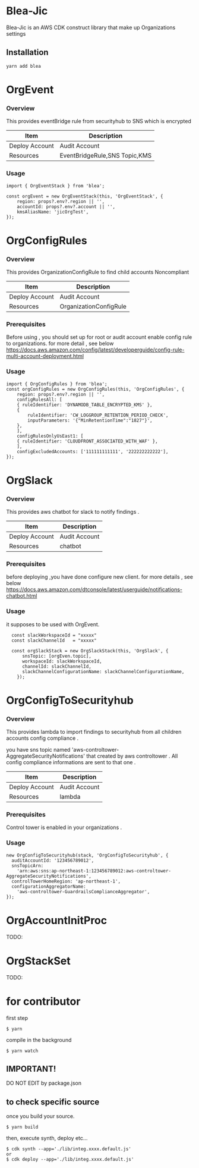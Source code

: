# Blea-Jic

Blea-Jic is an AWS CDK construct library that make up Organizations settings

## Installation

```
yarn add blea
```

# OrgEvent

### Overview

This provides eventBridge rule from securityhub to SNS which is encrypted

| Item           | Description                   |
| -------------- | ----------------------------- |
| Deploy Account | Audit Account                 |
| Resources      | EventBridgeRule,SNS Topic,KMS |


### Usage
```
import { OrgEventStack } from 'blea';

const orgEvent = new OrgEventStack(this, 'OrgEventStack', {
    region: props?.env?.region || '',
    accountId: props?.env?.account || '',
    kmsAliasName: 'jicOrgTest',
});
```
# OrgConfigRules

### Overview

This provides OrganizationConfigRule to find child accounts Noncompliant

| Item           | Description            |
| -------------- | ---------------------- |
| Deploy Account | Audit Account          |
| Resources      | OrganizationConfigRule |

### Prerequisites

Before using , you should set up for root or audit account enable config rule to organizations.
for more detail , see below
https://docs.aws.amazon.com/config/latest/developerguide/config-rule-multi-account-deployment.html

### Usage

```
import { OrgConfigRules } from 'blea';
const orgConfigRules = new OrgConfigRules(this, 'OrgConfigRules', {
    region: props?.env?.region || '',
    configRulesAll: [
    { ruleIdentifier: 'DYNAMODB_TABLE_ENCRYPTED_KMS' },
    {
        ruleIdentifier: 'CW_LOGGROUP_RETENTION_PERIOD_CHECK',
        inputParameters: '{"MinRetentionTime":"1827"}',
    },
    ],
    configRulesOnlyUsEast1: [
    { ruleIdentifier: 'CLOUDFRONT_ASSOCIATED_WITH_WAF' },
    ],
    configExcludedAccounts: ['111111111111', '222222222222'],
});
```

# OrgSlack

### Overview

This provides aws chatbot for slack to notify findings .

| Item           | Description                   |
| -------------- | ----------------------------- |
| Deploy Account | Audit Account                 |
| Resources      | chatbot |

### Prerequisites
before deploying ,you have done configure new client. for more details , see below
https://docs.aws.amazon.com/dtconsole/latest/userguide/notifications-chatbot.html

### Usage
it supposes to be used with OrgEvent.

```
  const slackWorkspaceId = "xxxxx"
  const slackChannelId   = "xxxxx"

  const orgSlackStack = new OrgSlackStack(this, 'OrgSlack', {
      snsTopic: [orgEven.topic],
      workspaceId: slackWorkspaceId,
      channelId: slackChannelId,
      slackChannelConfigurationName: slackChannelConfigurationName,
    });
```

# OrgConfigToSecurityhub

### Overview

This provides lambda to import findings to securityhub
from all children accounts config compliance .

you have sns topic named 'aws-controltower-AggregateSecurityNotifications' that created by aws controltower .
All config compliance informations are sent to that one .

| Item           | Description                   |
| -------------- | ----------------------------- |
| Deploy Account | Audit Account                 |
| Resources      | lambda |

### Prerequisites

Control tower is enabled in your organizations .


### Usage

```
new OrgConfigToSecurityhub(stack, 'OrgConfigToSecurityhub', {
  auditAccountId: '123456789012',
  snsTopicArn:
    'arn:aws:sns:ap-northeast-1:123456789012:aws-controltower-AggregateSecurityNotifications',
  controlTowerHomeRegion: 'ap-northeast-1',
  configurationAggregatorName:
    'aws-controltower-GuardrailsComplianceAggregator',
});
```

# OrgAccountInitProc

TODO:

# OrgStackSet

TODO:

# for contributor

first step

```
$ yarn
```

compile in the background

```
$ yarn watch

```

## IMPORTANT!

DO NOT EDIT by package.json


## to check specific source

once you build your source.

```
$ yarn build
```

then, execute synth, deploy etc...

```
$ cdk synth --app='./lib/integ.xxxx.default.js'
or
$ cdk deploy --app='./lib/integ.xxxx.default.js'
```
